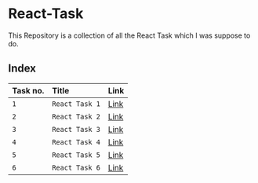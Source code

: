 # React-Task
This Repository is a collection of all the React Task which I was suppose to do.

## Index
| Task no. | Title    | Link |
| :------ | :------- | :---------- |
| `1` | `React Task 1` | [Link](https://github.com/Vishal-1004/ReactTack1) |
| `2` | `React Task 2` | [Link](https://github.com/Vishal-1004/ReactTask2) |
| `3` | `React Task 3` | [Link](https://github.com/Vishal-1004/ReactTask3) |
| `4` | `React Task 4` | [Link](https://github.com/Vishal-1004/ReactTask4) |
| `5` | `React Task 5` | [Link](https://github.com/Vishal-1004/ReactTask5) |
| `6` | `React Task 6` | [Link](https://github.com/Vishal-1004/ReactTask6) |
